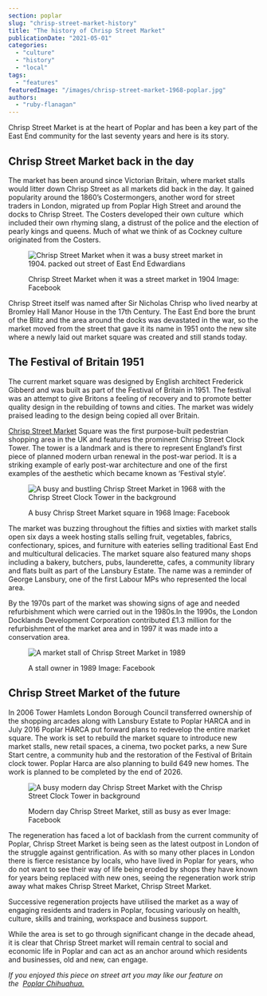```yaml
---
section: poplar
slug: "chrisp-street-market-history"
title: "The history of Chrisp Street Market"
publicationDate: "2021-05-01"
categories: 
  - "culture"
  - "history"
  - "local"
tags: 
  - "features"
featuredImage: "/images/chrisp-street-market-1968-poplar.jpg"
authors: 
  - "ruby-flanagan"
---
```


Chrisp Street Market is at the heart of Poplar and has been a key part of the East End community for the last seventy years and here is its story. 

## Chrisp Street Market back in the day

The market has been around since Victorian Britain, where market stalls would litter down Chrisp Street as all markets did back in the day. It gained popularity around the 1860’s Costermongers, another word for street traders in London, migrated up from Poplar High Street and around the docks to Chrisp Street. The Costers developed their own culture  which included their own rhyming slang, a distrust of the police and the election of pearly kings and queens. Much of what we think of as Cockney culture originated from the Costers.

<figure>

![Chrisp Street Market when it was a busy street market in 1904. packed out street of East End Edwardians](/images/Chrisp-Street-market-Poplar-in-the-east-end-of-London-in-1904-1024x683.jpg)

<figcaption>

Chrisp Street Market when it was a street market in 1904 Image: Facebook

</figcaption>

</figure>

Chrisp Street itself was named after Sir Nicholas Chrisp who lived nearby at Bromley Hall Manor House in the 17th Century. The East End bore the brunt of the Blitz and the area around the docks was devastated in the war, so the market moved from the street that gave it its name in 1951 onto the new site where a newly laid out market square was created and still stands today. 

## The Festival of Britain 1951

The current market square was designed by English architect Frederick Gibberd and was built as part of the Festival of Britain in 1951. The festival was an attempt to give Britons a feeling of recovery and to promote better quality design in the rebuilding of towns and cities. The market was widely praised leading to the design being copied all over Britain.

[Chrisp Street Market](http://www.chrispstreet.org.uk) Square was the first purpose-built pedestrian shopping area in the UK and features the prominent Chrisp Street Clock Tower. The tower is a landmark and is there to represent England’s first piece of planned modern urban renewal in the post-war period. It is a striking example of early post-war architecture and one of the first examples of the aesthetic which became known as ‘Festival style’.

<figure>

![A busy and bustling Chrisp Street Market in 1968 with the Chrisp Street Clock Tower in the background](/images/chrisp-street-market-1968-poplar-2-1024x683.jpg)

<figcaption>

A busy Chrisp Street Market square in 1968 Image: Facebook

</figcaption>

</figure>

The market was buzzing throughout the fifties and sixties with market stalls open six days a week hosting stalls selling fruit, vegetables, fabrics, confectionary, spices, and furniture with eateries selling traditional East End and multicultural delicacies. The market square also featured many shops including a bakery, butchers, pubs, launderette, cafes, a community library and flats built as part of the Lansbury Estate. The name was a reminder of George Lansbury, one of the first Labour MPs who represented the local area.

By the 1970s part of the market was showing signs of age and needed refurbishment which were carried out in the 1980s.In the 1990s, the London Docklands Development Corporation contributed £1.3 million for the refurbishment of the market area and in 1997 it was made into a conservation area.

<figure>

![A market stall of Chrisp Street Market in 1989](/images/chrisp-street-market-1989-poplar-1024x683.jpg)

<figcaption>

A stall owner in 1989 Image: Facebook

</figcaption>

</figure>

## Chrisp Street Market of the future

In 2006 Tower Hamlets London Borough Council transferred ownership of the shopping arcades along with Lansbury Estate to Poplar HARCA and in July 2016 Poplar HARCA put forward plans to redevelop the entire market square. The work is set to rebuild the market square to introduce new market stalls, new retail spaces, a cinema, two pocket parks, a new Sure Start centre, a community hub and the restoration of the Festival of Britain clock tower. Poplar Harca are also planning to build 649 new homes. The work is planned to be completed by the end of 2026.

<figure>

![A busy modern day Chrisp Street Market with the Chrisp Street Clock Tower in background](/images/Chrisp-Street-Today-1024x682.jpg)

<figcaption>

Modern day Chrisp Street Market, still as busy as ever Image: Facebook

</figcaption>

</figure>

The regeneration has faced a lot of backlash from the current community of Poplar, Chrisp Street Market is being seen as the latest outpost in London of the struggle against gentrification. As with so many other places in London there is fierce resistance by locals, who have lived in Poplar for years, who do not want to see their way of life being eroded by shops they have known for years being replaced with new ones, seeing the regeneration work strip away what makes Chrisp Street Market, Chrisp Street Market. 

Successive regeneration projects have utilised the market as a way of engaging residents and traders in Poplar, focusing variously on health, culture, skills and training, workspace and business support. 

While the area is set to go through significant change in the decade ahead, it is clear that Chrisp Street market will remain central to social and economic life in Poplar and can act as an anchor around which residents and businesses, old and new, can engage.

_If you enjoyed this piece on street art you may like our feature on the  [Poplar Chihuahua.](https://poplarlondon.co.uk/chihuahua-mural-chrisp-street/)_
